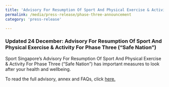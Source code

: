 ```yaml
---
title: 'Advisory For Resumption Of Sport And Physical Exercise & Activity For Phase Three (“Safe Nation”)'
permalink: /media/press-release/phase-three-announcement
category: 'press-release'

---
```



### Updated 24 December: Advisory For Resumption Of Sport And Physical Exercise & Activity For Phase Three (“Safe Nation”)

Sport Singapore’s Advisory For Resumption Of Sport And Physical Exercise & Activity For Phase Three (“Safe Nation”) has important measures to look after your health and wellbeing.

To read the full advisory, annex and FAQs, click [here.](https://www.myactivesg.com/read/2020/12/advisory-for-resumption-of-sport-and-physical-exercise-and-activity-for-phase-three-safe-nation)

